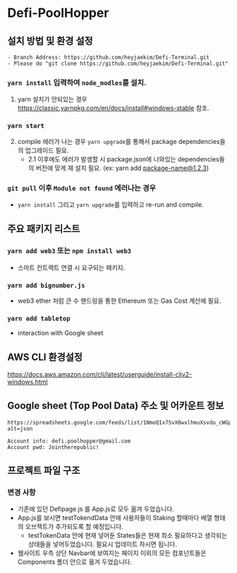 # Defi-PoolHopper
 
## 설치 방법 및 환경 설정
    - Branch Address: https://github.com/heyjaekim/Defi-Terminal.git
    - Please do "git clone https://github.com/heyjaekim/Defi-Terminal.git"

### `yarn install` 입력하여 `node_modles`를 설치.
1. yarn 설치가 안되있는 경우 https://classic.yarnpkg.com/en/docs/install#windows-stable 참조.
### `yarn start`
2. compile 에러가 나는 경우 `yarn upgrade`를 통해서 package dependencies들의 업그레이드 필요.
    - 2.1 이후에도 에러가 발생할 시 package.json에 나와있는 dependencies들의 버전에 맞게 재 설치 필요. (ex: yarn add package-name@1.2.3)

### `git pull` 이후 `Module not found` 에러나는 경우
- `yarn install` 그리고 `yarn upgrade`를 입력하고 re-run and compile.

## 주요 패키지 리스트
### `yarn add web3` 또는 `npm install web3`
- 스마트 컨트랙트 연결 시 요구되는 패키지.
### `yarn add bignumber.js`
- web3 ether 처럼 큰 수 핸드링을 통한 Ethereum 또는 Gas Cost 계산에 필요.
### `yarn add tabletop`
- interaction with Google sheet

## AWS CLI 환경설정 
https://docs.aws.amazon.com/cli/latest/userguide/install-cliv2-windows.html

## Google sheet (Top Pool Data) 주소 및 어카운트 정보
    https://spreadsheets.google.com/feeds/list/1NmoQ1x7SvX0wxlhmuXsvdu_cWGpROnTBzqus46v4Oog/od6/public/basic?alt=json

    Account info: defi.poolhopper@gmail.com
    Account pwd: Jointherepublic!

## 프로젝트 파일 구조

### 변경 사항
- 기존에 있던 Defipage.js 를 App.js로 모두 옮겨 두었습니다.
- App.js를 보시면 testTokendData 안에 사용자들이 Staking 할때마다 배열 형태의 오브젝트가 추가되도록 할 예정입니다.
    - testTokenData 안에 현재 넣어둔 States들은 현재 최소 필요하다고 생각되는 상태들을 넣어두었습니다. 필요시 업데이트 하시면 됩니다.
- 웹사이트 우측 상단 Navbar에 보여지는 페이지 이외의 모든 컴포넌트들은 Components 폴더 안으로 옮겨 두었습니다.

